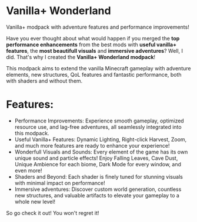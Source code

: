 # Vanilla+ Wonderland
Vanilla+ modpack with adventure features and performance improvements!

Have you ever thought about what would happen if you merged the **top performance enhancements** from the best mods with **useful vanilla+ features**, the **most beautifull visuals** and **immersive adventures**? Well, I did. That's why I created the **Vanilla+ Wonderland modpack**!

This modpack aims to extend the vanilla Minecraft gameplay with adventure elements, new structures, QoL features and fantastic performance, both with shaders and without them.

# Features:

- Performance Improvements: Experience smooth gameplay, optimized resource use, and lag-free adventures, all seamlessly integrated into this modpack.
- Useful Vanilla+ Features: Dynamic Lighting, Right-click Harvest, Zoom, and much more features are ready to enhance your experience!
- Wonderfull Visuals and Sounds: Every element of the game has its own unique sound and particle effects! Enjoy Falling Leaves, Cave Dust, Unique Ambience for each biome, Dark Mode for every window, and even more! 
- Shaders and Beyond: Each shader is finely tuned for stunning visuals with minimal impact on performance!
- Immersive adventures: Discover custom world generation, countless new structures, and valuable artifacts to elevate your gameplay to a whole new level!

So go check it out! You won't regret it!
